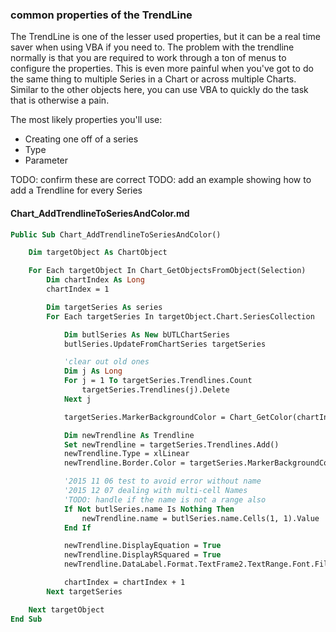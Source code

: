 ### common properties of the TrendLine

The TrendLine is one of the lesser used properties, but it can be a real time saver when using VBA if you need to. The problem with the trendline normally is that you are required to work through a ton of menus to configure the properties. This is even more painful when you've got to do the same thing to multiple Series in a Chart or across multiple Charts. Similar to the other objects here, you can use VBA to quickly do the task that is otherwise a pain.

The most likely properties you'll use:

- Creating one off of a series
- Type
- Parameter

TODO: confirm these are correct
TODO: add an example showing how to add a Trendline for every Series

#### Chart_AddTrendlineToSeriesAndColor.md

```vb
Public Sub Chart_AddTrendlineToSeriesAndColor()

    Dim targetObject As ChartObject

    For Each targetObject In Chart_GetObjectsFromObject(Selection)
        Dim chartIndex As Long
        chartIndex = 1

        Dim targetSeries As series
        For Each targetSeries In targetObject.Chart.SeriesCollection

            Dim butlSeries As New bUTLChartSeries
            butlSeries.UpdateFromChartSeries targetSeries

            'clear out old ones
            Dim j As Long
            For j = 1 To targetSeries.Trendlines.Count
                targetSeries.Trendlines(j).Delete
            Next j

            targetSeries.MarkerBackgroundColor = Chart_GetColor(chartIndex)

            Dim newTrendline As Trendline
            Set newTrendline = targetSeries.Trendlines.Add()
            newTrendline.Type = xlLinear
            newTrendline.Border.Color = targetSeries.MarkerBackgroundColor

            '2015 11 06 test to avoid error without name
            '2015 12 07 dealing with multi-cell Names
            'TODO: handle if the name is not a range also
            If Not butlSeries.name Is Nothing Then
                newTrendline.name = butlSeries.name.Cells(1, 1).Value
            End If

            newTrendline.DisplayEquation = True
            newTrendline.DisplayRSquared = True
            newTrendline.DataLabel.Format.TextFrame2.TextRange.Font.Fill.ForeColor.RGB = Chart_GetColor(chartIndex)

            chartIndex = chartIndex + 1
        Next targetSeries

    Next targetObject
End Sub
```
